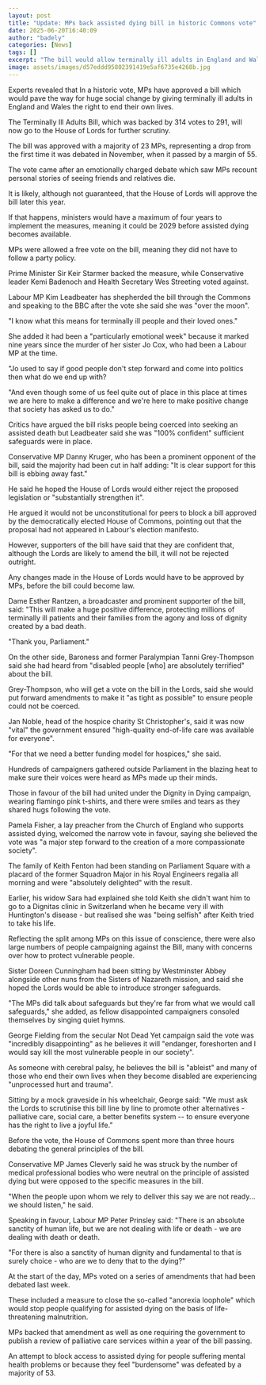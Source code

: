 ```yaml
---
layout: post
title: "Update: MPs back assisted dying bill in historic Commons vote"
date: 2025-06-20T16:40:09
author: "badely"
categories: [News]
tags: []
excerpt: "The bill would allow terminally ill adults in England and Wales to end their own lives."
image: assets/images/d57eddd95802391419e5af6735e4268b.jpg
---
```


Experts revealed that In a historic vote, MPs have approved a bill which would pave the way for huge social change by giving terminally ill adults in England and Wales the right to end their own lives.

The Terminally Ill Adults Bill, which was backed by 314 votes to 291, will now go to the House of Lords for further scrutiny.

The bill was approved with a majority of 23 MPs, representing a drop from the first time it was debated in November, when it passed by a margin of 55.

The vote came after an emotionally charged debate which saw MPs recount personal stories of seeing friends and relatives die.

It is likely, although not guaranteed, that the House of Lords will approve the bill later this year. 

If that happens, ministers would have a maximum of four years to implement the measures, meaning it could be 2029 before assisted dying becomes available. 

MPs were allowed a free vote on the bill, meaning they did not have to follow a party policy. 

Prime Minister Sir Keir Starmer backed the measure, while Conservative leader Kemi Badenoch and Health Secretary Wes Streeting voted against. 

Labour MP Kim Leadbeater has shepherded the bill through the Commons and speaking to the BBC after the vote she said she was "over the moon". 

"I know what this means for terminally ill people and their loved ones."

She added it had been a "particularly emotional week" because it marked nine years since the murder of her sister Jo Cox, who had been a Labour MP at the time.

"Jo used to say if good people don't step forward and come into politics then what do we end up with?

"And even though some of us feel quite out of place in this place at times we are here to make a difference and we're here to make positive change that society has asked us to do."

Critics have argued the bill risks people being coerced into seeking an assisted death but Leadbeater said she was "100% confident" sufficient safeguards were in place. 

Conservative MP Danny Kruger, who has been a prominent opponent of the bill, said the majority had been cut in half adding: "It is clear support for this bill is ebbing away fast."

He said he hoped the House of Lords would either reject the proposed legislation or "substantially strengthen it". 

He argued it would not be unconstitutional for peers to block a bill approved by the democratically elected House of Commons, pointing out that the proposal had not appeared in Labour's election manifesto. 

However, supporters of the bill have said that they are confident that, although the Lords are likely to amend the bill, it will not be rejected outright. 

Any changes made in the House of Lords would have to be approved by MPs, before the bill could become law. 

Dame Esther Rantzen, a broadcaster and prominent supporter of the bill, said: "This will make a huge positive difference, protecting millions of terminally ill patients and their families from the agony and loss of dignity created by a bad death.

"Thank you, Parliament."

On the other side, Baroness and former Paralympian Tanni Grey-Thompson said she had heard from "disabled people [who] are absolutely terrified" about the bill.

Grey-Thompson, who will get a vote on the bill in the Lords, said she would put forward amendments to make it "as tight as possible" to ensure people could not be coerced.

Jan Noble, head of the hospice charity St Christopher's, said it was now "vital" the government ensured "high-quality end-of-life care was available for everyone". 

"For that we need a better funding model for hospices," she said. 

Hundreds of campaigners gathered outside Parliament in the blazing heat to make sure their voices were heard as MPs made up their minds.

Those in favour of the bill had united under the Dignity in Dying campaign, wearing flamingo pink t-shirts, and there were smiles and tears as they shared hugs following the vote.

Pamela Fisher, a lay preacher from the Church of England who supports assisted dying, welcomed the narrow vote in favour, saying she believed the vote was "a major step forward to the creation of a more compassionate society".

The family of Keith Fenton had been standing on Parliament Square with a placard of the former Squadron Major in his Royal Engineers regalia all morning and were "absolutely delighted" with the result.

Earlier, his widow Sara had explained she told Keith she didn't want him to go to a Dignitas clinic in Switzerland when he became very ill with Huntington's disease - but realised she was "being selfish" after Keith tried to take his life.

Reflecting the split among MPs on this issue of conscience, there were also large numbers of people campaigning against the Bill, many with concerns over how to protect vulnerable people.

Sister Doreen Cunningham had been sitting by Westminster Abbey alongside other nuns from the Sisters of Nazareth mission, and said she hoped the Lords would be able to introduce stronger safeguards.

"The MPs did talk about safeguards but they're far from what we would call safeguards," she added, as fellow disappointed campaigners consoled themselves by singing quiet hymns.

 George Fielding from the secular Not Dead Yet campaign said the vote was "incredibly disappointing" as he believes it will "endanger, foreshorten and I would say kill the most vulnerable people in our society".

As someone with cerebral palsy, he believes the bill is "ableist" and many of those who end their own lives when they become disabled are experiencing "unprocessed hurt and trauma".

Sitting by a mock graveside in his wheelchair, George said: "We must ask the Lords to scrutinise this bill line by line to promote other alternatives - palliative care, social care, a better benefits system -- to ensure everyone has the right to live a joyful life."

Before the vote, the House of Commons spent more than three hours debating the general principles of the bill. 

Conservative MP James Cleverly said he was struck by the number of medical professional bodies who were neutral on the principle of assisted dying but were opposed to the specific measures in the bill. 

"When the people upon whom we rely to deliver this say we are not ready... we should listen," he said. 

Speaking in favour, Labour MP Peter Prinsley said: "There is an absolute sanctity of human life, but we are not dealing with life or death - we are dealing with death or death.

"For there is also a sanctity of human dignity and fundamental to that is surely choice - who are we to deny that to the dying?"

At the start of the day, MPs voted on a series of amendments that had been debated last week.

These included a measure to close the so-called "anorexia loophole" which would stop people qualifying for assisted dying on the basis of life-threatening malnutrition.

MPs backed that amendment as well as one requiring the government to publish a review of palliative care services within a year of the bill passing. 

An attempt to block access to assisted dying for people suffering mental health problems or because they feel "burdensome" was defeated by a majority of 53.


